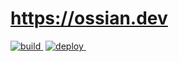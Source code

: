 # https://ossian.dev

[![build](https://img.shields.io/github/actions/workflow/status/ozwaldorf/ossian.dev/pages.yml?&style=for-the-badge)&nbsp;](https://github.com/ozwaldorf/ossian.dev/actions/workflows/pages.yml)
[![deploy](https://img.shields.io/github/deployments/ozwaldorf/ossian.dev/github-pages?label=deploy&style=for-the-badge)&nbsp;](https://github.com/ozwaldorf/ossian.dev/deployments)

